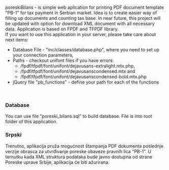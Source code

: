 poreskiBilans - is simple web aplication for printing PDF document template "PB-1" for tax payment in Serbian market. Idea is to create easier way of filling up documents and counting tax base. In near future, this project will be updated with option for download XML document with all necessary data. Application is based on FPDF and TFPDF library.<br>
If you want to use this application in your server, please take care about next items:
<ul>
  <li>Database File - "inc/classes/database.php", where you need to set up your connection parameters,</li>
  <li>Paths - checkout unifont files if you have errors:
    <ul>
      <li>/fpdf/tfpdf/font/unifont/dejavusans-extralight.mtx.php,</li>
      <li>/fpdf/tfpdf/font/unifont/dejavusanscondensed.mtx and</li>   
      <li>/fpdf/tfpdf/font/unifont/dejavusanscondensed-bold.mtx.php</li>
    </ul>
  </li>
  <li>jQuery file "pb_functions" - define your path for each of the functions</li>
</ul>
<br>
<h3>Database</h3>
You can use file "poreski_bilans.sql"  to build database. File is into root folder of this application.
<br>
<h3>Srpski</h3>
Trenutno, aplikacija pruža mogućnost štampanja PDF dokumenta poslednje verzije obrasca za utvrđivanje poreske obaveze pravnih lica "PB-1". U ternutku kada XML struktura podataka bude javno dostupna od strane Poreske uprave Srbije, aplikacija će biti ažurirana.  
